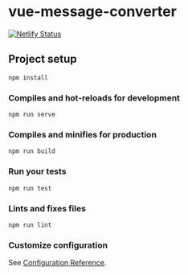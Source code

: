 # vue-message-converter
[![Netlify Status](https://api.netlify.com/api/v1/badges/1e71612d-0de5-433b-acc3-50af0174214a/deploy-status)](https://app.netlify.com/sites/youthful-kalam-85cc69/deploys)
## Project setup
```
npm install
```

### Compiles and hot-reloads for development
```
npm run serve
```

### Compiles and minifies for production
```
npm run build
```

### Run your tests
```
npm run test
```

### Lints and fixes files
```
npm run lint
```

### Customize configuration
See [Configuration Reference](https://cli.vuejs.org/config/).
